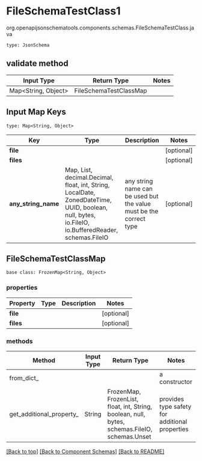 # FileSchemaTestClass1
org.openapijsonschematools.components.schemas.FileSchemaTestClass.java
```
type: JsonSchema
```

## validate method
| Input Type | Return Type | Notes |
| ---------- | ----------- | ----- |
| Map<String, Object> | FileSchemaTestClassMap | |

## Input Map Keys
```
type: Map<String, Object>
```
Key | Type |  Description | Notes
------------ | ------------- | ------------- | -------------
**file** |  |  | [optional]
**files** |  |  | [optional]
**any_string_name** | Map, List, decimal.Decimal, float, int, String, LocalDate, ZonedDateTime, UUID, boolean, null, bytes, io.FileIO, io.BufferedReader, schemas.FileIO | any string name can be used but the value must be the correct type | [optional]

## FileSchemaTestClassMap
```
base class: FrozenMap<String, Object>

```

### properties
Property | Type | Description | Notes
-------- | ---- | ----------- | -----
**file** |  |  | [optional]
**files** |  |  | [optional]

### methods
Method | Input Type | Return Type | Notes
------ | ---------- | ----------- | ------
from_dict_ |  |  | a constructor
get_additional_property_ | String | FrozenMap, FrozenList, float, int, String, boolean, null, bytes, schemas.FileIO, schemas.Unset | provides type safety for additional properties


[[Back to top]](#top) [[Back to Component Schemas]](../../../README.md#Component-Schemas) [[Back to README]](../../../README.md)
